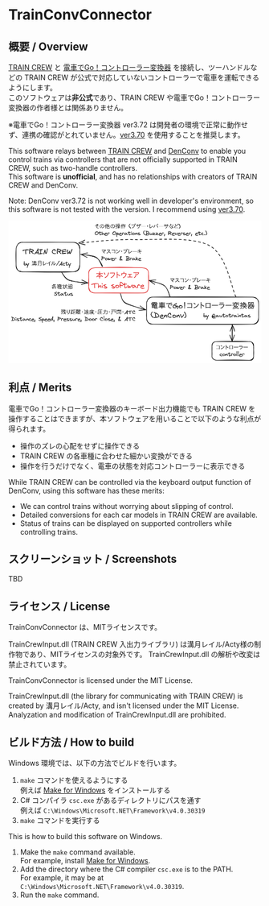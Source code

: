 TrainConvConnector
==================

## 概要 / Overview

[TRAIN CREW](https://acty-soft.com/traincrew/) と [電車でGo！コントローラー変換器](https://autotraintas.hariko.com/) を接続し、ツーハンドルなどの TRAIN CREW が公式で対応していないコントローラーで電車を運転できるようにします。  
このソフトウェアは**非公式**であり、TRAIN CREW や電車でGo！コントローラー変換器の作者様とは関係ありません。

※電車でGo！コントローラー変換器 ver3.72 は開発者の環境で正常に動作せず、連携の確認がとれていません。[ver3.70](https://web.archive.org/web/20240529001140/https://autotraintas.hariko.com/) を使用することを推奨します。

This software relays between [TRAIN CREW](https://acty-soft.com/traincrew/) and [DenConv](https://autotraintas.hariko.com/) to enable you control trains via controllers that are not officially supported in TRAIN CREW, such as two-handle controllers.  
This software is **unofficial**, and has no relationships with creators of TRAIN CREW and DenConv.

Note: DenConv ver3.72 is not working well in developer's environment, so this software is not tested with the version. I recommend using [ver3.70](https://web.archive.org/web/20240529001140/https://autotraintas.hariko.com/).

![TrainConvConnector の役割 (The position of TrainConvConnector)](TrainConvConnector_position.png)

## 利点 / Merits

電車でGo！コントローラー変換器のキーボード出力機能でも TRAIN CREW を操作することはできますが、本ソフトウェアを用いることで以下のような利点が得られます。

* 操作のズレの心配をせずに操作できる
* TRAIN CREW の各車種に合わせた細かい変換ができる
* 操作を行うだけでなく、電車の状態を対応コントローラーに表示できる

While TRAIN CREW can be controlled via the keyboard output function of DenConv, using this software has these merits:

* We can control trains without worrying about slipping of control.
* Detailed conversions for each car models in TRAIN CREW are available.
* Status of trains can be displayed on supported controllers while controlling trains.

## スクリーンショット / Screenshots

TBD

## ライセンス / License

TrainConvConnector は、MITライセンスです。

TrainCrewInput.dll (TRAIN CREW 入出力ライブラリ) は溝月レイル/Acty様の制作物であり、MITライセンスの対象外です。
TrainCrewInput.dll の解析や改変は禁止されています。

TrainConvConnector is licensed under the MIT License.

TrainCrewInput.dll (the library for communicating with TRAIN CREW) is created by 溝月レイル/Acty, and isn't licensed under the MIT License.
Analyzation and modification of TrainCrewInput.dll are prohibited.

## ビルド方法 / How to build

Windows 環境では、以下の方法でビルドを行います。

1. `make` コマンドを使えるようにする  
   例えば [Make for Windows](https://gnuwin32.sourceforge.net/packages/make.htm) をインストールする
2. C# コンパイラ `csc.exe` があるディレクトリにパスを通す  
   例えば `C:\Windows\Microsoft.NET\Framework\v4.0.30319`
3. `make` コマンドを実行する

This is how to build this software on Windows.

1. Make the `make` command available.  
   For example, install [Make for Windows](https://gnuwin32.sourceforge.net/packages/make.htm).
2. Add the directory where the C# compiler `csc.exe` is to the PATH.  
   For example, it may be at `C:\Windows\Microsoft.NET\Framework\v4.0.30319`.
3. Run the `make` command.
